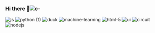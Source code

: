 ### Hi there 👋![c-](https://github.com/PlamGG/PlamGG/assets/145746972/ff12395a-3f2e-4d70-8089-9142b6c52a2d)
![js](https://github.com/PlamGG/PlamGG/assets/145746972/0d928d5d-b182-4918-b8a9-a13428361a0d)
![python (1)](https://github.com/PlamGG/PlamGG/assets/145746972/e900ae21-3e36-4352-b3a8-9013baa2fcd7)
![duck](https://github.com/PlamGG/PlamGG/assets/145746972/bac64a8a-fc2e-42cf-96a2-b4425403531a)
![machine-learning](https://github.com/PlamGG/PlamGG/assets/145746972/c36a35d9-87f1-43c1-9688-2a84532dd5b0)
![html-5](https://github.com/PlamGG/PlamGG/assets/145746972/c78801f0-4cb1-4ef3-bdb7-c4ff46745e96)
![ui](https://github.com/PlamGG/PlamGG/assets/145746972/d8299a5d-f67b-4541-9e60-c7b41c4a3336)
![circuit](https://github.com/PlamGG/PlamGG/assets/145746972/fcd8697e-4d40-41f5-b2cc-a1551aaab6ec)
![nodejs](https://github.com/PlamGG/PlamGG/assets/145746972/c8229de8-867e-4874-8c00-cb8093a2db6f)


<!--
**PlamGG/PlamGG** is a ✨ _special_ ✨ repository because its `README.md` (this file) appears on your GitHub profile.

Here are some ideas to get you started:

- 🔭 I’m currently working on ...
- 🌱 I’m currently learning ...
- 👯 I’m looking to collaborate on ...
- 🤔 I’m looking for help with ...
- 💬 Ask me about ...
- 📫 How to reach me: ...
- 😄 Pronouns: ...
- ⚡ Fun fact: ...
-->
